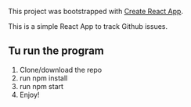 This project was bootstrapped with [Create React App](https://github.com/facebookincubator/create-react-app).

This is a simple React App to track Github issues.

## Tu run the program
1. Clone/download the repo
2. run npm install
3. run npm start
4. Enjoy!